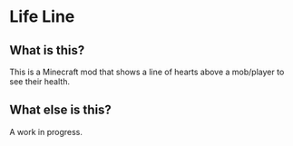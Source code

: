 # Life Line

## What is this?

This is a Minecraft mod that shows a line of hearts above a mob/player to see their health.

## What else is this?

A work in progress.